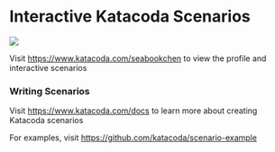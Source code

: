 # Interactive Katacoda Scenarios

[![](http://shields.katacoda.com/katacoda/seabookchen/count.svg)](https://www.katacoda.com/seabookchen "Get your profile on Katacoda.com")

Visit https://www.katacoda.com/seabookchen to view the profile and interactive scenarios

### Writing Scenarios
Visit https://www.katacoda.com/docs to learn more about creating Katacoda scenarios

For examples, visit https://github.com/katacoda/scenario-example
